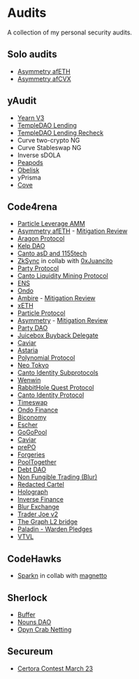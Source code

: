 # Audits

A collection of my personal security audits.

## Solo audits

- [Asymmetry afETH](./solo/2024-01-afeth/README.md)
- [Asymmetry afCVX](./solo/2024-05-afcvx/README.md)

## yAudit

- [Yearn V3](https://reports.yaudit.dev/reports/06-2023-Yearn-v3/)
- [TempleDAO Lending](https://reports.yaudit.dev/reports/07-2023-TempleDAO-Lending/)
- [TempleDAO Lending Recheck](https://reports.yaudit.dev/reports/08-2023-TempleDAO-Lending-Recheck/)
- Curve two-crypto NG
- Curve Stableswap NG
- Inverse sDOLA
- [Peapods](https://reports.yaudit.dev/reports/01-2024-Peapods/)
- [Obelisk](https://reports.yaudit.dev/reports/02-2024-Obelisk/)
- yPrisma
- [Cove](https://github.com/Storm-Labs-Inc/cove-audits/blob/master/2024-03-30_yAudit_Boosties.pdf)

## Code4rena

- [Particle Leverage AMM](./code4rena/2023-12-particle/README.md)
- [Asymmetry afETH](./code4rena/2023-09-asymmetry/README.md) - [Mitigation Review](./code4rena/2023-10-asymmetry-mitigation/README.md)
- [Aragon Protocol](./code4rena/2023-03-aragon/README.md)
- [Kelp DAO](./code4rena/2023-11-kelp/README.md)
- [Canto asD and 1155tech](./code4rena/2023-11-canto/README.md)
- [ZkSync](./code4rena/2023-10-zksync/README.md) in collab with [0xJuancito](https://twitter.com/0xJuancito)
- [Party Protocol](./code4rena/2023-10-party-protocol/README.md)
- [Canto Liquidity Mining Protocol](./code4rena/2023-10-canto/README.md)
- [ENS](./code4rena/2023-10-ens/README.md)
- [Ondo](./code4rena/2023-09-ondo/README.md)
- [Ambire](./code4rena/2023-05-ambire/README.md) - [Mitigation Review](./code4rena/2023-06-ambire-mitigation/README.md)
- [xETH](./code4rena/2023-05-xeth/README.md)
- [Particle Protocol](./code4rena/2023-05-particle/README.md)
- [Asymmetry](./code4rena/2023-03-asymmetry/README.md) - [Mitigation Review](./code4rena/2023-05-asymmetry-mitigation/README.md)
- [Party DAO](./code4rena/2023-05-party/README.md)
- [Juicebox Buyback Delegate](./code4rena/2023-05-juicebox/README.md)
- [Caviar](./code4rena/2023-04-caviar/README.md)
- [Astaria](./code4rena/2023-01-astaria/README.md)
- [Polynomial Protocol](./code4rena/2023-03-polynomial/README.md)
- [Neo Tokyo](./code4rena/2023-03-neotokyo/README.md)
- [Canto Identity Subprotocols](./code4rena/2023-03-canto-identity/README.md)
- [Wenwin](./code4rena/2023-03-wenwin/README.md)
- [RabbitHole Quest Protocol](./code4rena/2023-01-rabbithole/README.md)
- [Canto Identity Protocol](./code4rena/2023-01-canto-identity/README.md)
- [Timeswap](./code4rena/2023-01-timeswap/README.md)
- [Ondo Finance](./code4rena/2023-01-ondo/README.md)
- [Biconomy](./code4rena/2023-01-biconomy/README.md)
- [Escher](./code4rena/2022-12-escher/README.md)
- [GoGoPool](./code4rena/2022-12-gogopool/README.md)
- [Caviar](./code4rena/2022-12-caviar/README.md)
- [prePO](./code4rena/2022-12-prepo/README.md)
- [Forgeries](./code4rena/2022-12-forgeries/README.md)
- [PoolTogether](./code4rena/2022-12-pooltogether/README.md)
- [Debt DAO](./code4rena/2022-11-debtdao/README.md)
- [Non Fungible Trading (Blur)](./code4rena/2022-11-non-fungible/README.md)
- [Redacted Cartel](./code4rena/2022-11-redactedcartel/README.md)
- [Holograph](./code4rena/2022-10-holograph/README.md)
- [Inverse Finance](./code4rena/2022-10-inverse/README.md)
- [Blur Exchange](./code4rena/2022-10-blur/README.md)
- [Trader Joe v2](./code4rena/2022-10-traderjoe/README.md)
- [The Graph L2 bridge](./code4rena/2022-10-thegraph/README.md)
- [Paladin - Warden Pledges](./code4rena/2022-10-paladin/README.md)
- [VTVL](./code4rena/2022-09-vtvl/README.md)

## CodeHawks

- [Sparkn](./codehawks/2023-08-sparkn/README.md) in collab with [magnetto](https://twitter.com/magnetto90)

## Sherlock

- [Buffer](./sherlock/2022-11-buffer/README.md)
- [Nouns DAO](./sherlock/2022-11-nounsdao/README.md)
- [Opyn Crab Netting](./sherlock/2022-11-opyn/README.md)

## Secureum

- [Certora Contest March 23](https://github.com/romeroadrian/secureum-certora-contest)
